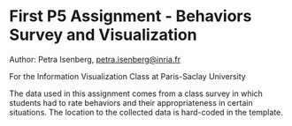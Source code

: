 # First P5 Assignment - Behaviors Survey and Visualization
Author: Petra Isenberg, petra.isenberg@inria.fr

For the Information Visualization Class at Paris-Saclay University

The data used in this assignment comes from a class survey in which students had to rate behaviors and their appropriateness in certain situations. The location to the collected data is hard-coded in the template.
